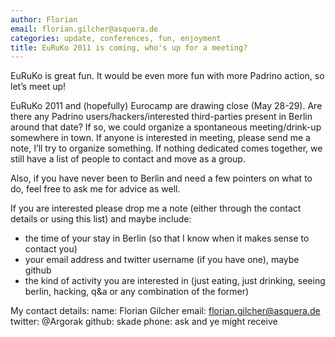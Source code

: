 ```yaml
---
author: Florian
email: florian.gilcher@asquera.de
categories: update, conferences, fun, enjoyment
title: EuRuKo 2011 is coming, who's up for a meeting?
---
```


EuRuKo is great fun. It would be even more fun with more Padrino action, so let’s meet up!


EuRuKo 2011 and (hopefully) Eurocamp are drawing close (May 28-29). Are there any Padrino users/hackers/interested third-parties present in Berlin around that date? If so, we could organize a spontaneous meeting/drink-up somewhere in town. If anyone is interested in meeting, please send me a note, I’ll try to organize something. If nothing dedicated comes together, we still have a list of people to contact and move as a group.

Also, if you have never been to Berlin and need a few pointers on what to do, feel free to ask me for advice as well.

If you are interested please drop me a note (either through the contact details or using this list) and maybe include:

- the time of your stay in Berlin (so that I know when it makes sense to contact you)
- your email address and twitter username (if you have one), maybe github
- the kind of activity you are interested in (just eating, just drinking, seeing berlin, hacking, q&a or any combination of the former)

My contact details:
 name: Florian Gilcher
 email: florian.gilcher@asquera.de
 twitter: @Argorak
 github: skade
 phone: ask and ye might receive

